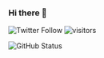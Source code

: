 ### Hi there 👋

<!--
**chakrakan/chakrakan** is a ✨ _special_ ✨ repository because its `README.md` (this file) appears on your GitHub profile.

Here are some ideas to get you started:

- 🔭 I’m currently working on ...
- 🌱 I’m currently learning ...
- 👯 I’m looking to collaborate on ...
- 🤔 I’m looking for help with ...
- 💬 Ask me about ...
- 📫 How to reach me: ...
- 😄 Pronouns: ...
- ⚡ Fun fact: ...
-->

 ![Twitter Follow](https://img.shields.io/twitter/follow/chakra_kan?style=social) ![visitors](https://visitor-badge.glitch.me/badge?page_id=chakrakan.chakrakan)
 
 ![GitHub Status](https://github-readme-stats.vercel.app/api?username=chakrakan&show_icons=true&theme=tokyonight)
